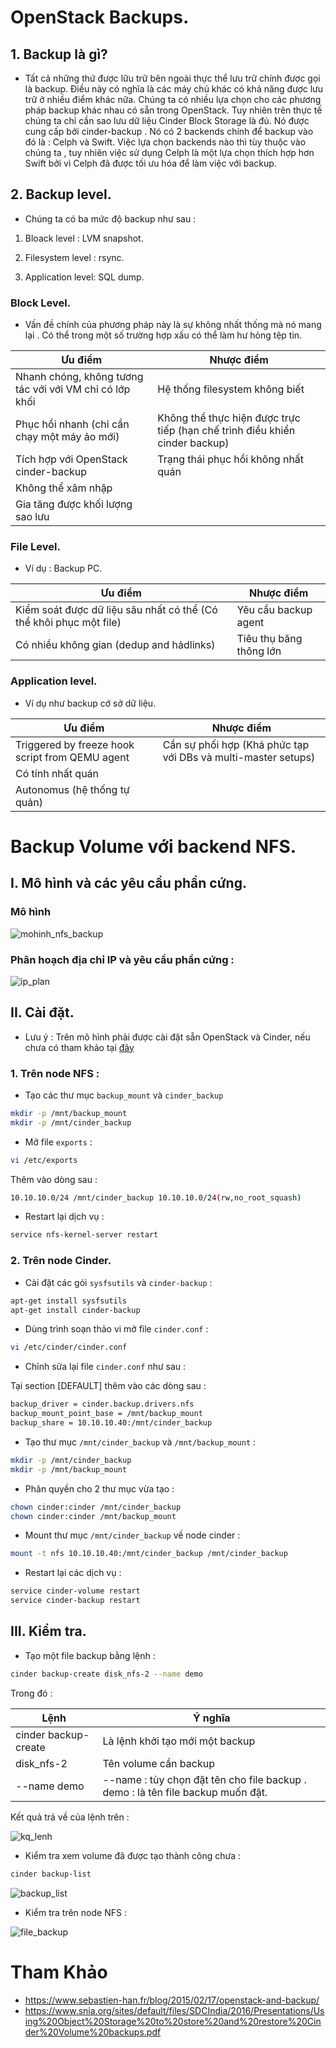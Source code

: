 # OpenStack Backups.

## 1. Backup là gì?

- Tất cả những thứ được lữu trữ bên ngoài thực thể lưu trữ chính được gọi là backup. Điều này có nghĩa là các máy chủ khác có khả năng 
được lưu trữ ở nhiều điểm khác nữa. Chúng ta có nhiều lựa chọn cho các phương pháp backup khác nhau có sẵn trong OpenStack. Tuy nhiên trên thực 
tế chúng ta chỉ cần sao lưu dữ liệu Cinder Block Storage là đủ. Nó được cung cấp bởi cinder-backup . Nó có 2 backends chính để backup vào 
đó là : Celph và Swift. Việc lựa chọn backends nào thì tùy thuộc vào chúng ta , tuy nhiên việc sử dụng Celph là một lựa chọn thích hợp hơn Swift 
bởi vì Celph đã được tối ưu hóa để làm việc với backup.

## 2. Backup level.

- Chúng ta có ba mức độ backup như sau :

1. Bloack level : LVM snapshot.

2. Filesystem level : rsync.

3. Application level: SQL dump.

### Block Level.

- Vấn đề chính của phương pháp này là sự không nhất thống mà nó mang lại . Có thể trong một số trường hợp xấu có thể làm hư hỏng tệp tin.

|Ưu điểm|Nhược điểm|
|-------|----------|
|Nhanh chóng, không tương tác với với VM chỉ có lớp khối |Hệ thống filesystem không biết|
|Phục hồi nhanh (chỉ cần chạy một máy ảo mới)|Không thể thực hiện được trực tiếp (hạn chế trình điều khiển cinder backup)|
|Tích hợp với OpenStack cinder-backup|Trạng thái phục hồi không nhất quán|
|Không thể xâm nhập||
|Gia tăng được khối lượng sao lưu||

### File Level.

- Ví dụ : Backup PC.

|Ưu điểm|Nhược điểm|
|-------|----------|
|Kiểm soát được dữ liệu sâu nhất có thể (Có thể khôi phục một file) |Yêu cầu backup agent|
|Có nhiều không gian (dedup and hảdlinks)|Tiêu thụ băng thông lớn|

### Application level.

-  Ví dụ như backup cớ sở dữ liệu.

|Ưu điểm|Nhược điểm|
|-------|----------|
|Triggered by freeze hook script from QEMU agent|Cần sự phối hợp (Khá phức tạp với DBs và multi-master setups)|
|Có tính nhất quán||
|Autonomus (hệ thống tự quản)||



# Backup Volume với backend NFS.

## I. Mô hình và các yêu cầu phần cứng.

### Mô hình

![mohinh_nfs_backup](/images/cinder/storage/mohinh_nfs_backup.png)

### Phân hoạch địa chỉ IP và yêu cầu phần cứng :

![ip_plan](/images/cinder/storage/ip_plan.png)

## II. Cài đặt.

- Lưu ý : Trên mô hình phải được cài đặt sẵn OpenStack và Cinder, nếu chưa có tham khảo tại [đây](https://github.com/congto/OpenStack-Mitaka-Scripts/tree/master/OPS-Mitaka-LB-Ubuntu)

### 1. Trên node NFS :

- Tạo các thư mục `backup_mount` và `cinder_backup`

```sh
mkdir -p /mnt/backup_mount
mkdir -p /mnt/cinder_backup
```

- Mở file `exports` :

```sh
vi /etc/exports
```

Thêm vào dòng sau :

```sh
10.10.10.0/24 /mnt/cinder_backup 10.10.10.0/24(rw,no_root_squash)
```

- Restart lại dịch vụ :

```sh
service nfs-kernel-server restart
```

### 2. Trên node Cinder.

-  Cài đặt các gói `sysfsutils` và `cinder-backup` :

```sh
apt-get install sysfsutils
apt-get install cinder-backup
```

- Dùng trình soạn thảo vi mở file `cinder.conf` :

```sh
vi /etc/cinder/cinder.conf
```

- Chỉnh sửa lại file `cinder.conf` như sau :

Tại section [DEFAULT] thêm vào các dòng sau :

```sh
backup_driver = cinder.backup.drivers.nfs
backup_mount_point_base = /mnt/backup_mount
backup_share = 10.10.10.40:/mnt/cinder_backup
```

- Tạo thư mục `/mnt/cinder_backup` và `/mnt/backup_mount` :

```sh
mkdir -p /mnt/cinder_backup
mkdir -p /mnt/backup_mount
```

- Phân quyền cho 2 thư mục vừa tạo :

```sh
chown cinder:cinder /mnt/cinder_backup
chown cinder:cinder /mnt/backup_mount
```

- Mount thư mục `/mnt/cinder_backup` về node cinder :

```sh
mount -t nfs 10.10.10.40:/mnt/cinder_backup /mnt/cinder_backup
```

- Restart lại các dịch vụ :

```sh
service cinder-volume restart
service cinder-backup restart
```

## III. Kiểm tra.

- Tạo một file backup bằng lệnh :

```sh
cinder backup-create disk_nfs-2 --name demo
```

Trong đó :

|Lệnh|Ý nghĩa|
|----|-------|
|cinder backup-create|Là lệnh khởi tạo mới một backup|
|disk_nfs-2|Tên volume cần backup|
|--name demo|--name : tùy chọn đặt tên cho file backup . demo : là tên file backup muốn đặt.|

Kết quả trả về của lệnh trên :

![kq_lenh](/images/cinder/storage/kq_lenh.png)

- Kiểm tra xem volume đã được tạo thành công chưa :

```sh
cinder backup-list
```

![backup_list](/images/cinder/storage/backup_list.png)

- Kiểm tra trên node NFS :

![file_backup](/images/cinder/storage/file_backup.png)





# Tham Khảo

- https://www.sebastien-han.fr/blog/2015/02/17/openstack-and-backup/
- https://www.snia.org/sites/default/files/SDCIndia/2016/Presentations/Using%20Object%20Storage%20to%20store%20and%20restore%20Cinder%20Volume%20backups.pdf